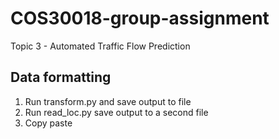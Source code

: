 # COS30018-group-assignment
Topic 3 - Automated Traffic Flow Prediction

## Data formatting
1) Run transform.py and save output to file
2) Run read_loc.py save output to a second file
3) Copy paste 

